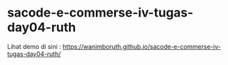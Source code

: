 # sacode-e-commerse-iv-tugas-day04-ruth

Lihat demo di sini : https://wanimboruth.github.io/sacode-e-commerse-iv-tugas-day04-ruth/
